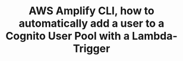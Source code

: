 ---
title: AWS Amplify CLI, how to automatically add a user to a Cognito User Pool with a Lambda-Trigger
description: 'Want more granular control to manage your Cognito User Pools users with groups? We learn how to use CloudFormation to create groups in a Cognito UserPool and a Lambda trigger to add a user to a group, when the user signs up.'
banner: './banner.jpeg'
authorIds:
  - michael-gustmann
href: https://dev.to/beavearony/aws-amplify-cli-how-to-automatically-add-a-user-to-a-cognito-user-pool-with-a-lambda-trigger-208j
platforms:
  - Angular
  - React
  - Vue
  - React Native
  - iOS
  - Android
categories:
  - Authentication
  - Functions
  - API (GraphQL)
---